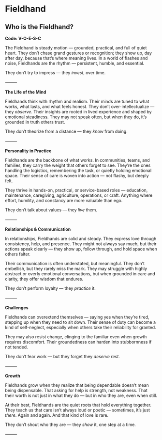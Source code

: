 # Fieldhand
## Who is the Fieldhand?
**Code: V-O-E-S-C**

The Fieldhand is steady motion — grounded, practical, and full of quiet heart. They don’t chase grand gestures or recognition; they show up, day after day, because that’s where meaning lives. In a world of flashes and noise, Fieldhands are the rhythm — persistent, humble, and essential.

They don’t try to impress — they *invest*, over time.

⸻

**The Life of the Mind**

Fieldhands think with rhythm and realism. Their minds are tuned to what works, what lasts, and what feels honest. They don’t over-intellectualize — they *observe*. Their insights are rooted in lived experience and shaped by emotional steadiness. They may not speak often, but when they do, it’s grounded in truth others trust.

They don’t theorize from a distance — they *know* from doing.

⸻

**Personality in Practice**

Fieldhands are the backbone of what works. In communities, teams, and families, they carry the weight that others forget to see. They’re the ones handling the logistics, remembering the task, or quietly holding emotional space. Their sense of care is woven into action — not flashy, but deeply felt.

They thrive in hands-on, practical, or service-based roles — education, maintenance, caregiving, agriculture, operations, or craft. Anything where effort, humility, and constancy are more valuable than ego.

They don’t talk about values — they *live* them.

⸻

**Relationships & Communication**

In relationships, Fieldhands are solid and steady. They express love through consistency, help, and presence. They might not always say much, but their actions speak clearly — they show up, follow through, and hold space when others falter.

Their communication is often understated, but meaningful. They don’t embellish, but they rarely miss the mark. They may struggle with highly abstract or overly emotional conversations, but when grounded in care and clarity, they offer wisdom that endures.

They don’t perform loyalty — they *practice* it.

⸻

**Challenges**

Fieldhands can overextend themselves — saying yes when they’re tired, stepping up when they need to sit down. Their sense of duty can become a kind of self-neglect, especially when others take their reliability for granted.

They may also resist change, clinging to the familiar even when growth requires discomfort. Their groundedness can harden into stubbornness if not tended.

They don’t fear work — but they forget they *deserve rest*.

⸻

**Growth**

Fieldhands grow when they realize that being dependable doesn’t mean being dispensable. That asking for help is strength, not weakness. That their worth is not just in what they do — but in who they are, even when still.

At their best, Fieldhands are the quiet roots that hold everything together. They teach us that care isn’t always loud or poetic — sometimes, it’s just *there*. Again and again. And that kind of love is rare.

They don’t shout who they are — they *show* it, one step at a time.

⸻
